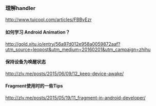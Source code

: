 ### 理解handler

http://www.tuicool.com/articles/FBBvEzr

#### 如何学习 Android Animation？

http://gold.xitu.io/entry/56a97d012e958a0059872aaf?utm_source=leopost&utm_medium=20160201&utm_campaign=zhihu

#### 保持设备为唤醒状态

http://zlv.me/posts/2015/06/09/12_keep-device-awake/

#### Fragment使用时的一些Tips

http://zlv.me/posts/2015/05/19/11_fragment-in-android-developer/
